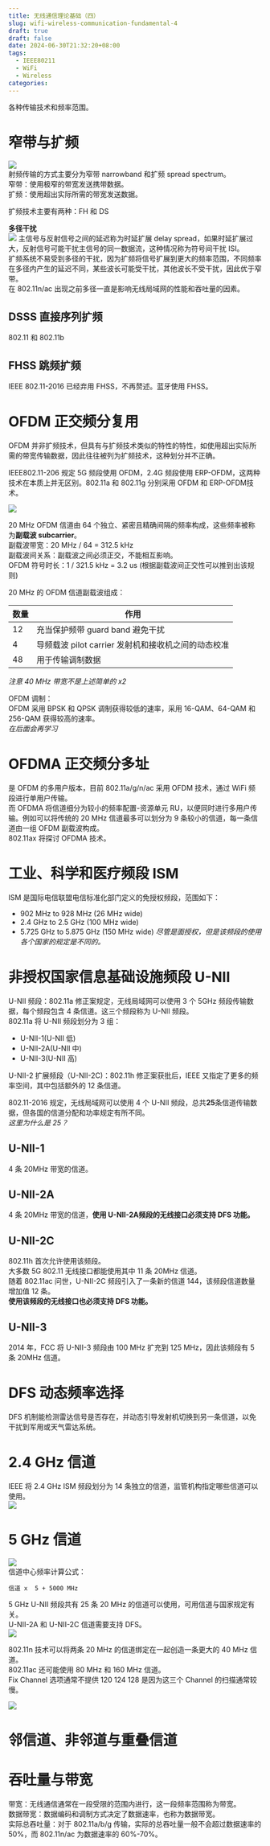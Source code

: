 ```yaml
---
title: 无线通信理论基础（四）
slug: wifi-wireless-communication-fundamental-4
draft: true
draft: false
date: 2024-06-30T21:32:20+08:00
tags:
  - IEEE80211
  - WiFi
  - Wireless
categories:
---
```



各种传输技术和频率范围。<br>

# 窄带与扩频
![](https://img.jacksonwang28.top/2024/06/13e863e07b7ef254346f03794ad711df.png)<br>
射频传输的方式主要分为窄带 narrowband 和扩频 spread spectrum。<br>
窄带：使用极窄的带宽发送携带数据。<br>
扩频：使用超出实际所需的带宽发送数据。<br>

扩频技术主要有两种：FH 和 DS<br>



**多径干扰**<br>
![](https://img.jacksonwang28.top/2024/06/3b0bac646faef2045c408753b7248cc6.png)
主信号与反射信号之间的延迟称为时延扩展 delay spread，如果时延扩展过大，反射信号可能干扰主信号的同一数据流，这种情况称为符号间干扰 ISI。<br>
扩频系统不易受到多径的干扰，因为扩频将信号扩展到更大的频率范围，不同频率在多径内产生的延迟不同，某些波长可能受干扰，其他波长不受干扰，因此优于窄带。<br>
在 802.11n/ac 出现之前多径一直是影响无线局域网的性能和吞吐量的因素。<br>

## DSSS 直接序列扩频
802.11 和 802.11b<br>

## FHSS 跳频扩频

IEEE 802.11-2016 已经弃用 FHSS，不再赘述。蓝牙使用 FHSS。<br>



# OFDM 正交频分复用

OFDM 并非扩频技术，但具有与扩频技术类似的特性的特性，如使用超出实际所需的带宽传输数据，因此往往被列为扩频技术，这种划分并不正确。


IEEE802.11-206 规定 5G 频段使用 OFDM，2.4G 频段使用 ERP-OFDM，这两种技术在本质上并无区别。802.11a 和 802.11g 分别采用 OFDM 和 ERP-OFDM技术。

![](https://img.jacksonwang28.top/2024/07/ffc756c8bf95d134f33f769b0644f94e.png)<br>

20 MHz OFDM 信道由 64 个独立、紧密且精确间隔的频率构成，这些频率被称为**副载波 subcarrier**。<br>
副载波带宽：20 MHz / 64 = 312.5 kHz<br>
副载波间关系：副载波之间必须正交，不能相互影响。<br>
OFDM 符号时长：1 / 321.5 kHz = 3.2 us (根据副载波间正交性可以推到出该规则)<br>

20 MHz 的 OFDM 信道副载波组成：<br>

| 数量  | 作用                                |
| --- | --------------------------------- |
| 12  | 充当保护频带 guard band 避免干扰            |
| 4   | 导频载波 pilot carrier 发射机和接收机之间的动态校准 |
| 48  | 用于传输调制数据                          |

*注意 40 MHz 带宽不是上述简单的 x2*<br>


OFDM 调制：<br>
OFDM 采用 BPSK 和 QPSK 调制获得较低的速率，采用 16-QAM、64-QAM 和 256-QAM 获得较高的速率。<br>
*在后面会再学习*<br>

# OFDMA 正交频分多址
是 OFDM 的多用户版本，目前 802.11a/g/n/ac 采用 OFDM 技术，通过 WiFi 频段进行单用户传输。<br>
而 OFDMA 将信道细分为较小的频率配置-资源单元 RU，以便同时进行多用户传输。例如可以将传统的 20 MHz 信道最多可以划分为 9 条较小的信道，每一条信道由一组 OFDM 副载波构成。<br>
802.11ax 将探讨 OFDMA 技术。<br>

# 工业、科学和医疗频段 ISM

ISM 是国际电信联盟电信标准化部门定义的免授权频段，范围如下：<br>
* 902 MHz to 928 MHz (26 MHz wide) 
* 2.4 GHz to 2.5 GHz (100 MHz wide)
* 5.725 GHz to 5.875 GHz (150 MHz wide)
*尽管是面授权，但是该频段的使用各个国家的规定是不同的。*<br>





# 非授权国家信息基础设施频段 U-NII

U-NII 频段：802.11a 修正案规定，无线局域网可以使用 3 个 5GHz 频段传输数据，每个频段包含 4 条信道。这三个频段称为 U-NII 频段。<br>
802.11a 将 U-NII 频段划分为 3 组：<br>
* U-NII-1(U-NII 低)
* U-NII-2A(U-NII 中)
* U-NII-3(U-NII 高)

U-NII-2 扩展频段（U-NII-2C)：802.11h 修正案获批后，IEEE 又指定了更多的频率空间，其中包括额外的 12 条信道。<br>

802.11-2016 规定，无线局域网可以使用 4 个 U-NII 频段，总共**25**条信道传输数据，但各国的信道分配和功率规定有所不同。<br>
*这里为什么是 25？*<br>

## U-NII-1

4 条 20MHz 带宽的信道。<br>


## U-NII-2A

4 条 20MHz 带宽的信道，**使用 U-NII-2A频段的无线接口必须支持 DFS 功能。**<br>

## U-NII-2C
802.11h 首次允许使用该频段。<br>
大多数 5G 802.11 无线接口都能使用其中 11 条 20MHz 信道。<br>
随着 802.11ac 问世，U-NII-2C 频段引入了一条新的信道 144，该频段信道数量增加值 12 条。<br>
**使用该频段的无线接口也必须支持 DFS 功能。**<br>

## U-NII-3
2014 年，FCC 将 U-NII-3 频段由 100 MHz 扩充到 125 MHz，因此该频段有 5 条 20MHz 信道。<br>

# DFS 动态频率选择

DFS 机制能检测雷达信号是否存在，并动态引导发射机切换到另一条信道，以免干扰到军用或天气雷达系统。<br>


# 2.4 GHz 信道
IEEE 将 2.4 GHz ISM 频段划分为 14 条独立的信道，监管机构指定哪些信道可以使用。<br>
![](https://img.jacksonwang28.top/2024/07/3fb9e68f43c6cf3d51b4e88431706a7e.png)<br>



# 5 GHz 信道
![](https://img.jacksonwang28.top/2024/07/54b2dcd596bdd7f6a027a4541ca58dbc.png)<br>
信道中心频率计算公式：<br>
```
信道 x  5 + 5000 MHz
```

5 GHz U-NII 频段共有 25 条 20 MHz 的信道可以使用，可用信道与国家规定有关。<br>
U-NII-2A 和 U-NII-2C 信道需要支持 DFS。<br>
![](https://img.jacksonwang28.top/2024/07/2a48387b6884d3adbfc186539ab5acc4.png)<br>

802.11n 技术可以将两条 20 MHz 的信道绑定在一起创造一条更大的 40 MHz 信道。<br>
802.11ac 还可能使用 80 MHz 和 160 MHz 信道。<br>
Fix Channel 选项通常不提供 120 124 128 是因为这三个 Channel 的扫描通常较慢。

![](https://img.jacksonwang28.top/2024/07/6f5ad0cacde8d84d549450b769cee59a.png)


# 邻信道、非邻道与重叠信道



# 吞吐量与带宽

带宽：无线通信通常在一段受限的范围内进行，这一段频率范围称为带宽。<br>
数据带宽：数据编码和调制方式决定了数据速率，也称为数据带宽。<br>
实际总吞吐量：对于 802.11a/b/g 传输，实际的总吞吐量一般不会超过数据速率的 50%，而 802.11n/ac 为数据速率的 60%-70%。<br>


